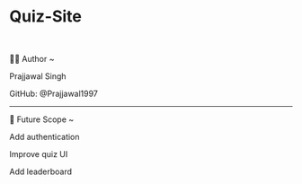 # Quiz-Site
<br>

🙋‍♂️ Author ~

Prajjawal Singh

GitHub: @Prajjawal1997

<hr>

📌 Future Scope ~

Add authentication

Improve quiz UI

Add leaderboard

